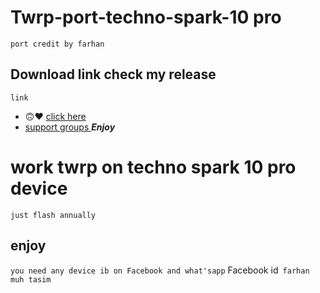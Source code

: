 # Twrp-port-techno-spark-10 pro 
   `port credit by farhan`

## Download link check my release 
`link`
 - 🙃♥ [ click here ](https://t.me/farhan_build/53)
 - [support groups ](https://t.me/farhan_build)
***Enjoy***
 # work twrp on techno spark 10 pro device 
 `just flash annually `

 ## enjoy 
 `you need any device ib on Facebook and what'sapp`
 Facebook id` farhan muh tasim`
